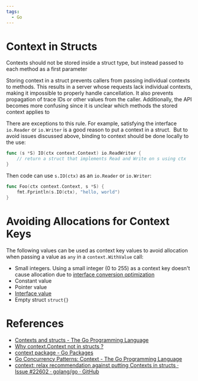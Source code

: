 ```yaml
---
tags:
  - Go
---
```


# Context in Structs

Contexts should not be stored inside a struct type, but instead passed to each method as a first parameter

Storing context in a struct prevents callers from passing individual contexts to methods. This results in a server whose requests lack individual contexts, making it impossible to properly handle cancellation. It also prevents propagation of trace IDs or other values from the caller. Additionally, the API becomes more confusing since it is unclear which methods the stored context applies to

There are exceptions to this rule. For example, satisfying the interface `io.Reader` or `io.Writer` is a good reason to put a context in a struct.  But to avoid issues discussed above, binding to context should be done locally to the use:

```go
func (s *S) IO(ctx context.Context) io.ReadWriter {
	// return a struct that implements Read and Write on s using ctx
}
```

Then code can use `s.IO(ctx)` as an `io.Reader` or `io.Writer`:

```go
func Foo(ctx context.Context, s *S) {
	fmt.Fprintln(s.IO(ctx), "hello, world")
}
```

# Avoiding Allocations for Context Keys

The following values can be used as context key values to avoid allocation when passing a value as `any` in a `context.WithValue` call:

- Small integers. Using a small integer (0 to 255) as a context key doesn't cause allocation due to [interface conversion optimization](Go%20Interfaces%20Internals.md#Heap%20Allocations%20and%20Escape%20Analysis)
- Constant value
- Pointer value
- [Interface value](Go%20Interfaces%20Internals.md)
- Empty struct `struct{}`

# References

- [Contexts and structs - The Go Programming Language](https://go.dev/blog/context-and-structs)
- [Why context.Context not in structs ?](https://groups.google.com/g/golang-nuts/c/xRbzq8yzKWI)
- [context package - Go Packages](https://pkg.go.dev/context)
- [Go Concurrency Patterns: Context - The Go Programming Language](https://go.dev/blog/context)
- [context: relax recommendation against putting Contexts in structs · Issue #22602 · golang/go · GitHub](https://github.com/golang/go/issues/22602)
